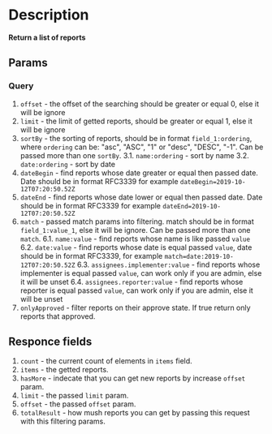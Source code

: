 # Description 

**Return a list of reports**

## Params
### Query
1. `offset` - the offset of the searching should be greater or equal 0, else it will be ignore
2. `limit` - the limit of getted reports, should be greater or equal 1, else it will be ignore
3. `sortBy` - the sorting of reports, should be in format `field_1:ordering`, where `ordering` can be: "asc", "ASC", "1" or "desc", "DESC", "-1". Can be passed more than one `sortBy`.
    3.1. `name:ordering` - sort by name
    3.2. `date:ordering` - sort by date
4. `dateBegin` - find reports whose date greater or equal then passed date. Date should be in format RFC3339 for example `dateBegin=2019-10-12T07:20:50.52Z`
5. `dateEnd` - find reports whose date lower or equal then passed date. Date should be in format RFC3339 for example `dateEnd=2019-10-12T07:20:50.52Z`
6. `match` - passed match params into filtering. match should be in format `field_1:value_1`, else it will be ignore. Can be passed more than one `match`.
    6.1. `name:value` - find reports whose name is like passed `value`
    6.2. `date:value` - find reports whose date is equal passed `value`, date should be in format RFC3339, for example `match=date:2019-10-12T07:20:50.52Z`
    6.3. `assignees.implementer:value` - find reports whose implementer is equal passed `value`, can work only if you are admin, else it will be unset
    6.4. `assignees.reporter:value` - find reports whose reporter is equal passed `value`, can work only if you are admin, else it will be unset
7. `onlyApproved` - filter reports on their approve state. If true return only reports that approved.
## Responce fields
1. `count` - the current count of elements in `items` field.
2. `items` - the getted reports.
3. `hasMore` - indecate that you can get new reports by increase `offset` param.
4. `limit` - the passed `limit` param.
5. `offset` - the passed `offset` param.
6. `totalResult` - how mush reports you can get by passing this request with this filtering params.